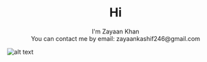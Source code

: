 <h1 align="center">Hi</h1>

<p align="center">
  I'm Zayaan Khan
  <br>
  You can contact me by email: zayaankashif246@gmail.com
  <br>
</p>

![alt text]([https://github.com/adam-p/markdown-here/raw/master/src/common/images/icon48.png](https://github.com/zkhan122/zkhan122/blob/main/assets/vagabond.jpg) "Vagabond")
